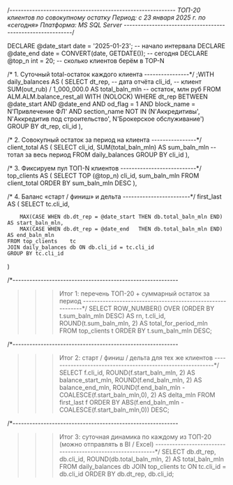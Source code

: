 /*-----------------------------------------------------------
  ТОП-20 клиентов по совокупному остатку
  Период: с 23 января 2025 г. по «сегодня»
  Платформа: MS SQL Server
-----------------------------------------------------------*/

DECLARE @date_start  date = '2025-01-23';        -- начало интервала
DECLARE @date_end    date = CONVERT(date, GETDATE());  -- сегодня
DECLARE @top_n       int  = 20;                  -- сколько клиентов берём в TOP-N

/* 1. Суточный total-остаток каждого клиента  ----------------*/
;WITH daily_balances AS (
    SELECT
        dt_rep,                    -- дата отчёта
        cli_id,                    -- клиент
        SUM(out_rub) / 1_000_000.0 AS total_baln_mln  -- остаток, млн руб
    FROM ALM.ALM.balance_rest_all WITH (NOLOCK)
    WHERE dt_rep BETWEEN @date_start AND @date_end
      AND od_flag    = 1
      AND block_name = N'Привлечение ФЛ'
      AND section_name NOT IN (N'Аккредитивы',
                               N'Аккредитив под строительство',
                               N'Брокерское обслуживание')
    GROUP BY dt_rep, cli_id
),

/* 2. Совокупный остаток за период на клиента ----------------*/
client_total AS (
    SELECT
        cli_id,
        SUM(total_baln_mln) AS sum_baln_mln   -- тотал за весь период
    FROM daily_balances
    GROUP BY cli_id
),

/* 3. Фиксируем пул ТОП-N клиентов ---------------------------*/
top_clients AS (
    SELECT TOP (@top_n)  cli_id, sum_baln_mln
    FROM client_total
    ORDER BY sum_baln_mln DESC
),

/* 4. Баланс «старт / финиш» и дельта ------------------------*/
first_last AS (
    SELECT
        tc.cli_id,

        MAX(CASE WHEN db.dt_rep = @date_start THEN db.total_baln_mln END) AS start_baln_mln,
        MAX(CASE WHEN db.dt_rep = @date_end   THEN db.total_baln_mln END) AS end_baln_mln
    FROM top_clients    tc
    JOIN daily_balances db ON db.cli_id = tc.cli_id
    GROUP BY tc.cli_id
)

/*-----------------------------------------------------------
  >>> Итог 1: перечень ТОП-20 + суммарный остаток за период
-----------------------------------------------------------*/
SELECT
    ROW_NUMBER() OVER (ORDER BY t.sum_baln_mln DESC) AS rn,
    t.cli_id,
    ROUND(t.sum_baln_mln, 2)   AS total_for_period_mln
FROM top_clients t
ORDER BY t.sum_baln_mln DESC;


/*-----------------------------------------------------------
  >>> Итог 2: старт / финиш / дельта для тех же клиентов
-----------------------------------------------------------*/
SELECT
    f.cli_id,
    ROUND(f.start_baln_mln, 2)        AS balance_start_mln,
    ROUND(f.end_baln_mln,   2)        AS balance_end_mln,
    ROUND(f.end_baln_mln - COALESCE(f.start_baln_mln,0), 2) AS delta_mln
FROM first_last f
ORDER BY ABS(f.end_baln_mln - COALESCE(f.start_baln_mln,0)) DESC;


/*-----------------------------------------------------------
  >>> Итог 3: суточная динамика по каждому из ТОП-20
              (можно отправлять в BI / Excel)
-----------------------------------------------------------*/
SELECT
    db.dt_rep,
    db.cli_id,
    ROUND(db.total_baln_mln, 2) AS total_baln_mln
FROM daily_balances db
JOIN top_clients   tc ON tc.cli_id = db.cli_id
ORDER BY db.dt_rep, db.cli_id;
